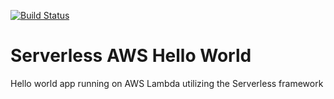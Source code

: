 [![Build Status](https://travis-ci.org/asmith60/sls-aws-hello-world.svg?branch=master)](https://travis-ci.org/asmith60/sls-aws-hello-world)

# Serverless AWS Hello World

Hello world app running on AWS Lambda utilizing the Serverless framework
